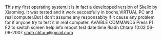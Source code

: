 This my first operating system.It is in fact a developped version of  Skelix by Xiaoming.
It was tested and it work seccesfully  in bochs,VIRTUAL PC and real computer.But I don't assume any responsabity if it cause any problem for if anyone try to test it in real computer.
AVAIBLE COMMANDS
	Press F1 F2 to switch screen
	help
	info
	reboot
	test
	date
	time
Riadh Chtara 10:02 06-09-2007
riadh.chtara@gmail.com
